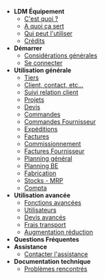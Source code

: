 <!-- docs/_sidebar.md -->

- **LDM Équipement**
  - [C'est quoi ?](/cest_quoi)
  - [A quoi ça sert](/a_quoi_ca_sert)
  - [Qui peut l'utiliser](/qui_peut_utiliser)
  - [Crédits](/credits)
- **Démarrer**
  - [Considérations générales](/considerations_generales)
  - [Se connecter](/se_connecter)
- **Utilisation générale**
  - [Tiers](/tiers)
  - [Client, contact, etc...](/clients)
  - [Suivi relation client](/suivi_relation_clients)
  - [Projets](/projets)
  - [Devis](/devis)
  - [Commandes](/commandes)
  - [Commandes Fournisseur](/commandes_fournisseur)
  - [Expéditions](/expeditions)
  - [Factures](/factures)
  - [Commissionnement](/commissions)
  - [Factures Fournisseur](/factures_fournisseurs)
  - [Planning général](/planning_general)
  - [Planning BE](/planning_be)
  - [Fabrication](/fabrication)
  - [Stocks - MRP](/stocks_mrp)   
  - [Compta](/comptabilite)          
- **Utilisation avancée**
  - [Fonctions avancées](/fonctions_avancees)
  - [Utilisateurs](/utilisateurs)
  - [Devis avancés](/devis_avances)
  - [Frais transport](/module_frais_transport)
  - [Augmentation réduction](/module_augmentation_reduction)
- **Questions Fréquentes**
- **Assistance**
	- [Contacter l'assistance](/contact_assistance)
- **Documentation technique**
  - [Problèmes rencontrés](/problemes_rencontres)
	


